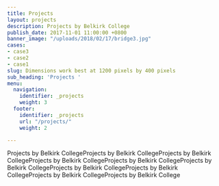 ```yaml
---
title: Projects
layout: projects
description: Projects by Belkirk College
publish_date: 2017-11-01 11:00:00 +0800
banner_image: "/uploads/2018/02/17/bridge3.jpg"
cases:
- case3
- case2
- case1
slug: Dimensions work best at 1200 pixels by 400 pixels
sub_heading: 'Projects '
menu:
  navigation:
    identifier: _projects
    weight: 3
  footer:
    identifier: _projects
    url: "/projects/"
    weight: 2

---
```

Projects by Belkirk CollegeProjects by Belkirk CollegeProjects by Belkirk CollegeProjects by Belkirk CollegeProjects by Belkirk CollegeProjects by Belkirk CollegeProjects by Belkirk CollegeProjects by Belkirk CollegeProjects by Belkirk CollegeProjects by Belkirk College